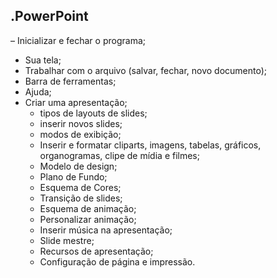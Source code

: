 .PowerPoint
----------------
– Inicializar e fechar o programa;
- Sua tela;
- Trabalhar com o arquivo (salvar, fechar, novo documento); 
- Barra de ferramentas;
- Ajuda;
- Criar uma apresentação;
	- tipos de layouts de slides;
	- inserir novos slides;
	- modos de exibição;
	- Inserir e formatar cliparts, imagens, tabelas, gráficos, organogramas, clipe de mídia e filmes;
	- Modelo de design;
	- Plano de Fundo;
	- Esquema de Cores;
	- Transição de slides; 
	- Esquema de animação;
	- Personalizar animação;
	- Inserir música na apresentação;
	- Slide mestre;
	- Recursos de apresentação;
	- Configuração de página e impressão.